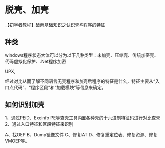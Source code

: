 # 脱壳、加壳
<!-- @author DHJT    -->

[【初学者教程】破解基础知识之认识壳与程序的特征](https://www.52pojie.cn/thread-234739-1-1.html)
## 种类
windows程序状态大体可以分为以下几种类型：未加壳、压缩壳、传统加密壳、代码虚拟化保护、.Net程序加密

UPX,

经过对比从而了解不同语言无壳程序和加壳后程序的特征是什么，特征主要从“入口点代码”、“程序区段”和“加载模块”等信息来确定。

## 如何识别加壳
1、通过PEiD、Exeinfo PE等查壳工具内置各种壳的十六进制特征码进行对比查壳
2、通过入口特征和区段特征来识别

A、找OEP
B、Dump镜像文件
C、修复IAT
D、修复重定位表、修复资源、修复VMOEP等。